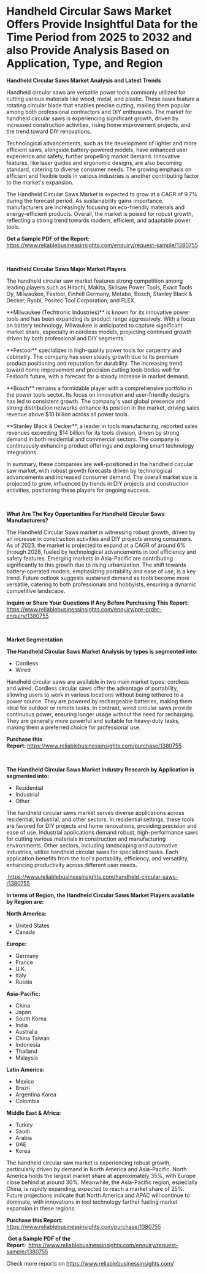 <p><h1>Handheld Circular Saws Market Offers Provide Insightful Data for the Time Period from 2025 to 2032 and also Provide Analysis Based on Application, Type, and Region</h1></p><p><strong>Handheld Circular Saws Market Analysis and Latest Trends</strong></p>
<p><p>Handheld circular saws are versatile power tools commonly utilized for cutting various materials like wood, metal, and plastic. These saws feature a rotating circular blade that enables precise cutting, making them popular among both professional contractors and DIY enthusiasts. The market for handheld circular saws is experiencing significant growth, driven by increased construction activities, rising home improvement projects, and the trend toward DIY renovations.</p><p>Technological advancements, such as the development of lighter and more efficient saws, alongside battery-powered models, have enhanced user experience and safety, further propelling market demand. Innovative features, like laser guides and ergonomic designs, are also becoming standard, catering to diverse consumer needs. The growing emphasis on efficient and flexible tools in various industries is another contributing factor to the market's expansion.</p><p>The Handheld Circular Saws Market is expected to grow at a CAGR of 9.7% during the forecast period. As sustainability gains importance, manufacturers are increasingly focusing on eco-friendly materials and energy-efficient products. Overall, the market is poised for robust growth, reflecting a strong trend towards modern, efficient, and adaptable power tools.</p></p>
<p><strong>Get a Sample PDF of the Report:&nbsp;</strong> <a href="https://www.reliablebusinessinsights.com/enquiry/request-sample/1380755?utm_campaign=3076&utm_medium=2&utm_source=Github&utm_content=ia&utm_term=11042025&utm_id=handheld-circular-saws">https://www.reliablebusinessinsights.com/enquiry/request-sample/1380755</a></p>
<p>&nbsp;</p>
<p><strong>Handheld Circular Saws Major Market Players</strong></p>
<p><p>The handheld circular saw market features strong competition among leading players such as Hitachi, Makita, Skilsaw Power Tools, Exact Tools Oy, Milwaukee, Festool, Einhell Germany, Metabo, Bosch, Stanley Black & Decker, Ryobi, Positec Tool Corporation, and FLEX. </p><p>**Milwaukee (Techtronic Industries)** is known for its innovative power tools and has been expanding its product range aggressively. With a focus on battery technology, Milwaukee is anticipated to capture significant market share, especially in cordless models, projecting continued growth driven by both professional and DIY segments.</p><p>**Festool** specializes in high-quality power tools for carpentry and cabinetry. The company has seen steady growth due to its premium product positioning and reputation for durability. The increasing trend toward home improvement and precision cutting tools bodes well for Festool’s future, with a forecast for a steady increase in market demand.</p><p>**Bosch** remains a formidable player with a comprehensive portfolio in the power tools sector. Its focus on innovation and user-friendly designs has led to consistent growth. The company's vast global presence and strong distribution networks enhance its position in the market, driving sales revenue above $10 billion across all power tools.</p><p>**Stanley Black & Decker**, a leader in tools manufacturing, reported sales revenues exceeding $14 billion for its tools division, driven by strong demand in both residential and commercial sectors. The company is continuously enhancing product offerings and exploring smart technology integrations.</p><p>In summary, these companies are well-positioned in the handheld circular saw market, with robust growth forecasts driven by technological advancements and increased consumer demand. The overall market size is projected to grow, influenced by trends in DIY projects and construction activities, positioning these players for ongoing success.</p></p>
<p>&nbsp;</p>
<p><strong>What Are The Key Opportunities For Handheld Circular Saws Manufacturers?</strong></p>
<p><p>The Handheld Circular Saws market is witnessing robust growth, driven by an increase in construction activities and DIY projects among consumers. As of 2023, the market is projected to expand at a CAGR of around 6% through 2028, fueled by technological advancements in tool efficiency and safety features. Emerging markets in Asia-Pacific are contributing significantly to this growth due to rising urbanization. The shift towards battery-operated models, emphasizing portability and ease of use, is a key trend. Future outlook suggests sustained demand as tools become more versatile, catering to both professionals and hobbyists, ensuring a dynamic competitive landscape.</p></p>
<p><strong>Inquire or Share Your Questions If Any Before Purchasing This Report:</strong> <a href="https://www.reliablebusinessinsights.com/enquiry/pre-order-enquiry/1380755?utm_campaign=3076&utm_medium=2&utm_source=Github&utm_content=ia&utm_term=11042025&utm_id=handheld-circular-saws">https://www.reliablebusinessinsights.com/enquiry/pre-order-enquiry/1380755</a></p>
<p>&nbsp;</p>
<p><strong>Market Segmentation</strong></p>
<p><strong>The Handheld Circular Saws Market Analysis by types is segmented into:</strong></p>
<p><ul><li>Cordless</li><li>Wired</li></ul></p>
<p><p>Handheld circular saws are available in two main market types: cordless and wired. Cordless circular saws offer the advantage of portability, allowing users to work in various locations without being tethered to a power source. They are powered by rechargeable batteries, making them ideal for outdoor or remote tasks. In contrast, wired circular saws provide continuous power, ensuring longer usage without the need for recharging. They are generally more powerful and suitable for heavy-duty tasks, making them a preferred choice for professional use.</p></p>
<p><strong>Purchase this Report:&nbsp;</strong><a href="https://www.reliablebusinessinsights.com/purchase/1380755?utm_campaign=3076&utm_medium=2&utm_source=Github&utm_content=ia&utm_term=11042025&utm_id=handheld-circular-saws">https://www.reliablebusinessinsights.com/purchase/1380755</a></p>
<p>&nbsp;</p>
<p><strong>The Handheld Circular Saws Market Industry Research by Application is segmented into:</strong></p>
<p><ul><li>Residential</li><li>Industrial</li><li>Other</li></ul></p>
<p><p>The handheld circular saws market serves diverse applications across residential, industrial, and other sectors. In residential settings, these tools are favored for DIY projects and home renovations, providing precision and ease of use. Industrial applications demand robust, high-performance saws for cutting various materials in construction and manufacturing environments. Other sectors, including landscaping and automotive industries, utilize handheld circular saws for specialized tasks. Each application benefits from the tool's portability, efficiency, and versatility, enhancing productivity across different user needs.</p></p>
<p><a href="https://www.reliablebusinessinsights.com/handheld-circular-saws-r1380755?utm_campaign=3076&utm_medium=2&utm_source=Github&utm_content=ia&utm_term=11042025&utm_id=handheld-circular-saws">&nbsp;https://www.reliablebusinessinsights.com/handheld-circular-saws-r1380755</a></p>
<p><strong>In terms of Region, the Handheld Circular Saws Market Players available by Region are:</strong></p>
<p>
    <p> <strong> North America: </strong>
        <ul>
            <li>United States</li>
            <li>Canada</li>
        </ul>
        </p> 
    <p> <strong> Europe: </strong>
        <ul>
            <li>Germany</li>
            <li>France</li>
            <li>U.K.</li>
            <li>Italy</li>
            <li>Russia</li>
        </ul>
        </p> 
    <p> <strong> Asia-Pacific: </strong>
        <ul>
            <li>China</li>
            <li>Japan</li>
            <li>South Korea</li>
            <li>India</li>
            <li>Australia</li>
            <li>China Taiwan</li>
            <li>Indonesia</li>
            <li>Thailand</li>
            <li>Malaysia</li>
        </ul>
        </p> 
    <p> <strong> Latin America: </strong>
        <ul>
            <li>Mexico</li>
            <li>Brazil</li>
            <li>Argentina Korea</li>
            <li>Colombia</li>
        </ul>
        </p> 
    <p> <strong> Middle East & Africa: </strong>
        <ul>
            <li>Turkey</li>
            <li>Saudi</li>
            <li>Arabia</li>
            <li>UAE</li>
            <li>Korea</li>
        </ul>
    </p>
    </p>
<p><p>The handheld circular saw market is experiencing robust growth, particularly driven by demand in North America and Asia-Pacific. North America holds the largest market share at approximately 35%, with Europe close behind at around 30%. Meanwhile, the Asia-Pacific region, especially China, is rapidly expanding, expected to reach a market share of 25%. Future projections indicate that North America and APAC will continue to dominate, with innovations in tool technology further fueling market expansion in these regions.</p></p>
<p><strong>Purchase this Report: </strong><a href="https://www.reliablebusinessinsights.com/purchase/1380755?utm_campaign=3076&utm_medium=2&utm_source=Github&utm_content=ia&utm_term=11042025&utm_id=handheld-circular-saws">https://www.reliablebusinessinsights.com/purchase/1380755</a></p>
<p>&nbsp;<strong>Get a Sample PDF of the Report:&nbsp;&nbsp;</strong><a href="https://www.reliablebusinessinsights.com/enquiry/request-sample/1380755?utm_campaign=3076&utm_medium=2&utm_source=Github&utm_content=ia&utm_term=11042025&utm_id=handheld-circular-saws">https://www.reliablebusinessinsights.com/enquiry/request-sample/1380755</a></p>
<p><strong></strong></p>
<p>Check more reports on <a href="https://www.reliablebusinessinsights.com/?utm_campaign=3076&utm_medium=2&utm_source=Github&utm_content=ia&utm_term=11042025&utm_id=handheld-circular-saws">https://www.reliablebusinessinsights.com/</a></p>